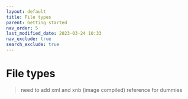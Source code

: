 ```yaml
---
layout: default
title: File types
parent: Getting started
nav_order: 5
last_modified_date: 2023-03-24 10:33
nav_exclude: true
search_exclude: true
---
```


# File types

> need to add xml and xnb (image compiled) reference for dummies